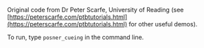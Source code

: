 Original code from Dr Peter Scarfe, University of Reading (see [https://peterscarfe.com/ptbtutorials.html](https://peterscarfe.com/ptbtutorials.html) for other useful demos).

To run, type `posner_cueing` in the command line.
